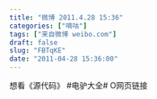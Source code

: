 ```yaml
---
title: "微博 2011.4.28 15:36"
categories: ["嘀咕"]
tags: ["来自微博 weibo.com"]
draft: false
slug: "FBTqKE"
date: "2011-04-28 15:36:00"
---
```


<p>想看《源代码》 #电驴大全# O网页链接 ​​​​</p>
